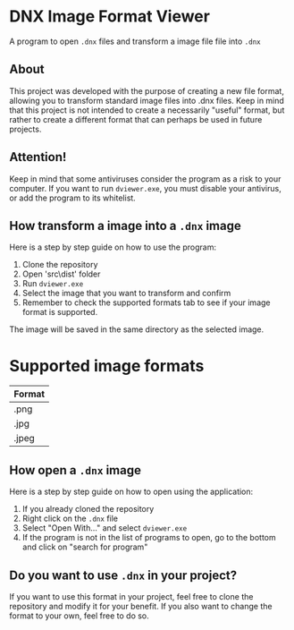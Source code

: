 # DNX Image Format Viewer
A program to open `.dnx` files and transform a image file file into `.dnx`

## About
This project was developed with the purpose of creating a new file format, allowing you to transform standard image files into .dnx files. Keep in mind that this project is not intended to create a necessarily "useful" format, but rather to create a different format that can perhaps be used in future projects.

## Attention!
Keep in mind that some antiviruses consider the program as a risk to your computer. If you want to run `dviewer.exe`, you must disable your antivirus, or add the program to its whitelist.

## How transform a image into a `.dnx` image
Here is a step by step guide on how to use the program:
1. Clone the repository
2. Open 'src\dist' folder
3. Run `dviewer.exe`
4. Select the image that you want to transform and confirm
5. Remember to check the supported formats tab to see if your image format is supported.

The image will be saved in the same directory as the selected image.

# Supported image formats 

| Format | 
| ----------- |
| .png | 
| .jpg | 
| .jpeg | 


## How open a `.dnx` image

Here is a step by step guide on how to open using the application:
1. If you already cloned the repository
2. Right click on the `.dnx` file
3. Select "Open With..." and select `dviewer.exe`
4. If the program is not in the list of programs to open, go to the bottom and click on "search for program"

## Do you want to use `.dnx` in your project?
If you want to use this format in your project, feel free to clone the repository and modify it for your benefit. If you also want to change the format to your own, feel free to do so.
